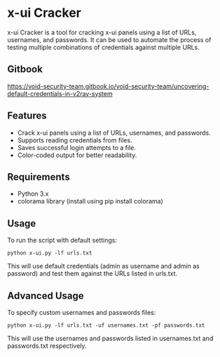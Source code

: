 # x-ui Cracker
x-ui Cracker is a tool for cracking x-ui panels using a list of URLs, usernames, and passwords. It can be used to automate the process of testing multiple combinations of credentials against multiple URLs.

## Gitbook
https://void-security-team.gitbook.io/void-security-team/uncovering-default-credentials-in-v2ray-system

## Features
- Crack x-ui panels using a list of URLs, usernames, and passwords.
- Supports reading credentials from files.
- Saves successful login attempts to a file.
- Color-coded output for better readability.
## Requirements
- Python 3.x
- colorama library (install using pip install colorama)
## Usage
To run the script with default settings:

```
python x-ui.py -lf urls.txt
```
This will use default credentials (admin as username and admin as password) and test them against the URLs listed in urls.txt.

## Advanced Usage
To specify custom usernames and passwords files:

```
python x-ui.py -lf urls.txt -uf usernames.txt -pf passwords.txt
```
This will use the usernames and passwords listed in usernames.txt and passwords.txt respectively.

